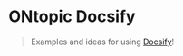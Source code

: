 <lottie-player src="https://assets9.lottiefiles.com/datafiles/gUENLc1262ccKIO/data.json"  background="transparent"  class="centeredImage" speed="1"  style="width: 300px; height: 300px;"    autoplay></lottie-player>

# ONtopic Docsify

> Examples and ideas for using [Docsify](https://docsify.js.org/)!
